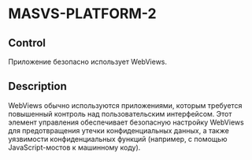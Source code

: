 # MASVS-PLATFORM-2

## Control

Приложение безопасно использует WebViews.

## Description

WebViews обычно используются приложениями, которым требуется повышенный контроль над пользовательским интерфейсом. Этот элемент управления обеспечивает безопасную настройку WebViews для предотвращения утечки конфиденциальных данных, а также уязвимости конфиденциальных функций (например, с помощью JavaScript-мостов к машинному коду).
